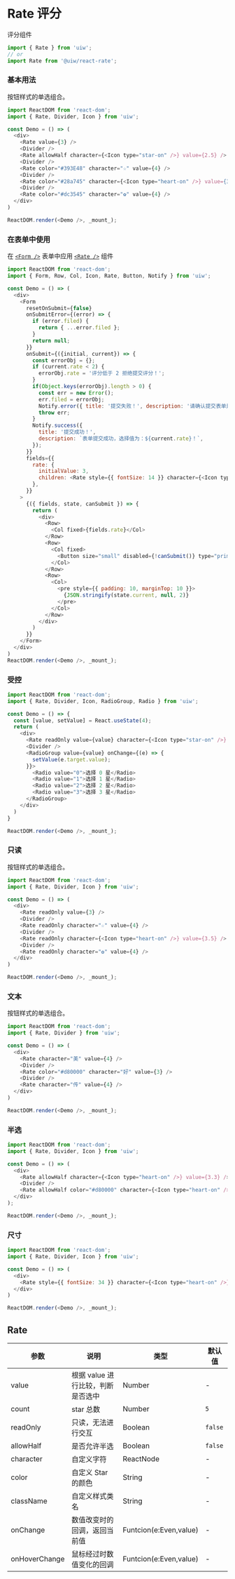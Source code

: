 Rate 评分
===

评分组件

```jsx
import { Rate } from 'uiw';
// or
import Rate from '@uiw/react-rate';
```

### 基本用法

按钮样式的单选组合。

<!--DemoStart,bgWhite,codePen,codeSandbox-->
```js
import ReactDOM from 'react-dom';
import { Rate, Divider, Icon } from 'uiw';

const Demo = () => (
  <div>
    <Rate value={3} />
    <Divider />
    <Rate allowHalf character={<Icon type="star-on" />} value={2.5} />
    <Divider />
    <Rate color="#393E48" character="☆" value={4} />
    <Divider />
    <Rate color="#28a745" character={<Icon type="heart-on" />} value={3} />
    <Divider />
    <Rate color="#dc3545" character="✿" value={4} />
  </div>
)

ReactDOM.render(<Demo />, _mount_);
```
<!--End-->

### 在表单中使用

在 [`<Form />`](#/components/form) 表单中应用 [`<Rate />`](#/components/rate) 组件

<!--DemoStart,bgWhite,codePen,codeSandbox-->
```js
import ReactDOM from 'react-dom';
import { Form, Row, Col, Icon, Rate, Button, Notify } from 'uiw';

const Demo = () => (
  <div>
    <Form
      resetOnSubmit={false}
      onSubmitError={(error) => {
        if (error.filed) {
          return { ...error.filed };
        }
        return null;
      }}
      onSubmit={({initial, current}) => {
        const errorObj = {};
        if (current.rate < 2) {
          errorObj.rate = '评分低于 2 拒绝提交评分！';
        }
        if(Object.keys(errorObj).length > 0) {
          const err = new Error();
          err.filed = errorObj;
          Notify.error({ title: '提交失败！', description: '请确认提交表单是否正确！' });
          throw err;
        }
        Notify.success({
          title: '提交成功！',
          description: `表单提交成功，选择值为：${current.rate}！`,
        });
      }}
      fields={{
        rate: {
          initialValue: 3,
          children: <Rate style={{ fontSize: 14 }} character={<Icon type="star-on" />} />
        },
      }}
    >
      {({ fields, state, canSubmit }) => {
        return (
          <div>
            <Row>
              <Col fixed>{fields.rate}</Col>
            </Row>
            <Row>
              <Col fixed>
                <Button size="small" disabled={!canSubmit()} type="primary" htmlType="submit">提交</Button>
              </Col>
            </Row>
            <Row>
              <Col>
                <pre style={{ padding: 10, marginTop: 10 }}>
                  {JSON.stringify(state.current, null, 2)}
                </pre>
              </Col>
            </Row>
          </div>
        )
      }}
    </Form>
  </div>
)
ReactDOM.render(<Demo />, _mount_);
```
<!--End-->

### 受控

<!--DemoStart,bgWhite,codePen,codeSandbox-->
```js
import ReactDOM from 'react-dom';
import { Rate, Divider, Icon, RadioGroup, Radio } from 'uiw';

const Demo = () => {
  const [value, setValue] = React.useState(4);
  return (
    <div>
      <Rate readOnly value={value} character={<Icon type="star-on" />} />
      <Divider />
      <RadioGroup value={value} onChange={(e) => {
        setValue(e.target.value);
      }}>
        <Radio value="0">选择 0 星</Radio>
        <Radio value="1">选择 1 星</Radio>
        <Radio value="2">选择 2 星</Radio>
        <Radio value="3">选择 3 星</Radio>
      </RadioGroup>
    </div>
  )
}

ReactDOM.render(<Demo />, _mount_);
```
<!--End-->

### 只读

按钮样式的单选组合。

<!--DemoStart,bgWhite,codePen,codeSandbox-->
```js
import ReactDOM from 'react-dom';
import { Rate, Divider, Icon } from 'uiw';

const Demo = () => (
  <div>
    <Rate readOnly value={3} />
    <Divider />
    <Rate readOnly character="☆" value={4} />
    <Divider />
    <Rate readOnly character={<Icon type="heart-on" />} value={3.5} />
    <Divider />
    <Rate readOnly character="✿" value={4} />
  </div>
)

ReactDOM.render(<Demo />, _mount_);
```
<!--End-->

### 文本

按钮样式的单选组合。

<!--DemoStart,bgWhite,codePen-->
```js
import ReactDOM from 'react-dom';
import { Rate, Divider } from 'uiw';

const Demo = () => (
  <div>
    <Rate character="美" value={4} />
    <Divider />
    <Rate color="#d80000" character="好" value={3} />
    <Divider />
    <Rate character="传" value={4} />
  </div>
)

ReactDOM.render(<Demo />, _mount_);
```
<!--End-->

### 半选

<!--DemoStart,bgWhite,codePen,codeSandbox-->
```js
import ReactDOM from 'react-dom';
import { Rate, Divider, Icon } from 'uiw';

const Demo = () => (
  <div>
    <Rate allowHalf character={<Icon type="heart-on" />} value={3.3} />
    <Divider />
    <Rate allowHalf color="#d80000" character={<Icon type="heart-on" />} value={4.3} />
  </div>
);

ReactDOM.render(<Demo />, _mount_);
```
<!--End-->

### 尺寸

<!--DemoStart,bgWhite,codePen,codeSandbox-->
```js
import ReactDOM from 'react-dom';
import { Rate, Divider, Icon } from 'uiw';

const Demo = () => (
  <div>
    <Rate style={{ fontSize: 34 }} character={<Icon type="heart-on" />} value={3} />
  </div>
)

ReactDOM.render(<Demo />, _mount_);
```
<!--End-->

## Rate

| 参数 | 说明 | 类型 | 默认值 |
|--------- |-------- |--------- |-------- |
| value | 根据 value 进行比较，判断是否选中 | Number | - |
| count | star 总数 | Number | `5` |
| readOnly | 只读，无法进行交互 | Boolean | `false` |
| allowHalf | 是否允许半选 | Boolean | `false` |
| character | 自定义字符 | ReactNode | - |
| color | 自定义 Star 的颜色 | String | - |
| className | 自定义样式类名 | String | - |
| onChange | 数值改变时的回调，返回当前值 | Funtcion(e:Even,value) | - |
| onHoverChange | 鼠标经过时数值变化的回调 | Funtcion(e:Even,value) | - |
